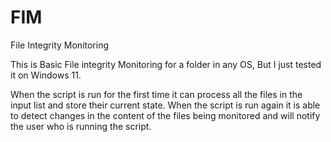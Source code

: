 # FIM
File Integrity Monitoring

This is Basic File integrity Monitoring for a folder in any OS, But I just tested it on Windows 11.

When the script is run for the first time it can process all the files in the input list and store their current state. 
When the script is run again it is able to detect changes in the content of the files being monitored and will notify the user who is running the script.
